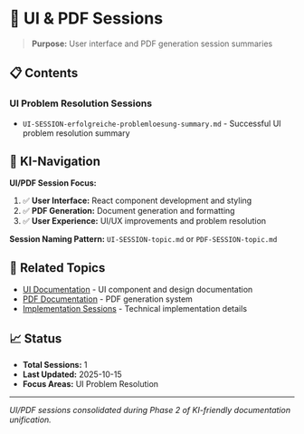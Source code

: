 # 🎨 UI & PDF Sessions

> **Purpose:** User interface and PDF generation session summaries

## 📋 **Contents**

### **UI Problem Resolution Sessions**
- `UI-SESSION-erfolgreiche-problemloesung-summary.md` - Successful UI problem resolution summary

## 🎯 **KI-Navigation**

**UI/PDF Session Focus:**
1. ✅ **User Interface:** React component development and styling
2. ✅ **PDF Generation:** Document generation and formatting
3. ✅ **User Experience:** UI/UX improvements and problem resolution

**Session Naming Pattern:** `UI-SESSION-topic.md` or `PDF-SESSION-topic.md`

## 🔗 **Related Topics**

- [UI Documentation](../../08-ui/) - UI component and design documentation
- [PDF Documentation](../../09-pdf/) - PDF generation system
- [Implementation Sessions](../implementation/) - Technical implementation details

## 📈 **Status**

- **Total Sessions:** 1
- **Last Updated:** 2025-10-15
- **Focus Areas:** UI Problem Resolution

---

*UI/PDF sessions consolidated during Phase 2 of KI-friendly documentation unification.*